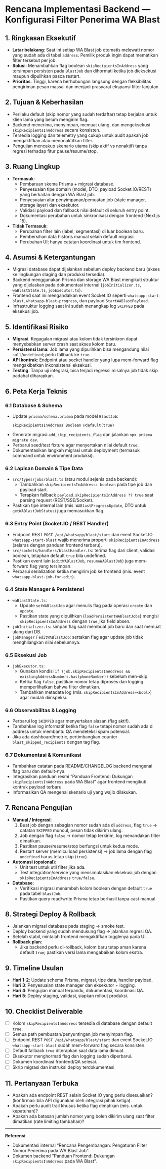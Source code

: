 # Rencana Implementasi Backend — Konfigurasi Filter Penerima WA Blast

## 1. Ringkasan Eksekutif
- **Latar belakang**: Saat ini setiap WA Blast job otomatis melewati nomor yang sudah ada di tabel `address`. Pemilik produk ingin dapat mematikan filter tersebut per job.
- **Solusi**: Menambahkan flag boolean `skipRecipientsInAddress` yang tersimpan persisten pada `BlastJob` dan dihormati ketika job dieksekusi maupun dipulihkan pasca restart.
- **Prioritas**: Tinggi, karena berhubungan langsung dengan fleksibilitas pengiriman pesan massal dan menjadi prasyarat ekspansi filter lanjutan.

## 2. Tujuan & Keberhasilan
- Perilaku default (skip nomor yang sudah terdaftar) tetap berjalan untuk klien lama yang belum mengirim flag.
- Backend menerima, menyimpan, memuat ulang, dan mengeksekusi `skipRecipientsInAddress` secara konsisten.
- Tersedia logging dan telemetry yang cukup untuk audit apakah job mengaktifkan atau menonaktifkan filter.
- Pengujian mencakup skenario utama (skip aktif vs nonaktif) tanpa regresi terhadap fitur pause/resume/stop.

## 3. Ruang Lingkup
- **Termasuk**:
  - Pembaruan skema Prisma + migrasi database.
  - Penyesuaian tipe domain (model, DTO, payload Socket.IO/REST) yang berkaitan dengan WA Blast job.
  - Penyesuaian alur penyimpanan/pemuatan job (state manager, storage layer) dan eksekutor.
  - Validasi payload dan fallback nilai default di seluruh entry point.
  - Dokumentasi perubahan untuk sinkronisasi dengan frontend (Next.js 15).
- **Tidak Termasuk**:
  - Perubahan filter lain (label, segmentasi) di luar boolean baru.
  - Pembersihan data historis manual selain default migrasi.
  - Perubahan UI; hanya catatan koordinasi untuk tim frontend.

## 4. Asumsi & Ketergantungan
- Migrasi database dapat dijalankan sebelum deploy backend baru (akses ke lingkungan staging dan produksi tersedia).
- Backend menggunakan Prisma dan storage WA Blast mengikuti struktur yang dijelaskan pada dokumentasi internal (`jobInitializer.ts`, `waBlastState.ts`, `jobExecutor.ts`).
- Frontend saat ini mengandalkan event Socket.IO seperti `whatsapp-start-blast`, `whatsapp-blast-progress`, dan payload `StartWABlastPayload`.
- Infrastruktur logging saat ini sudah menangkap log `SKIPPED` pada eksekusi job.

## 5. Identifikasi Risiko
- **Migrasi**: Kegagalan migrasi atau kolom tidak tersinkron dapat menyebabkan server crash saat akses kolom baru.
- **Persistensi lama**: Job lama yang dipulihkan bisa mengandung nilai `null`/`undefined`; perlu fallback ke `true`.
- **API kontrak**: Endpoint atau socket handler yang lupa mem-forward flag mengakibatkan inkonsistensi eksekusi.
- **Testing**: Tanpa uji integrasi, bisa terjadi regressi misalnya job tidak skip padahal diharapkan.

## 6. Peta Kerja Teknis

### 6.1 Database & Schema
- Update `prisma/schema.prisma` pada model `BlastJob`:
  ```prisma
  skipRecipientsInAddress Boolean @default(true)
  ```
- Generate migrasi `add_skip_recipients_flag` dan jalankan `npx prisma migrate dev`.
- Perbarui seed/test fixture agar menyertakan nilai default `true`.
- Dokumentasikan langkah migrasi untuk deployment (termasuk command untuk environment produksi).

### 6.2 Lapisan Domain & Tipe Data
- `src/types/jobs/blast.ts` (atau modul sejenis pada backend):
  - Tambahkan `skipRecipientsInAddress: boolean` pada tipe job dan payload start.
  - Terapkan fallback `payload.skipRecipientsInAddress ?? true` saat parsing request (REST/SSE/Socket).
- Pastikan tipe internal lain (mis. `WABlastProgressUpdate`, DTO untuk `getWABlastJobStatus`) juga memasukkan flag.

### 6.3 Entry Point (Socket.IO / REST Handler)
- Endpoint REST `POST /api/whatsapp/blast/start` dan event Socket.IO `whatsapp-start-blast` wajib menerima properti `skipRecipientsInAddress` (selaras dengan panduan frontend terbaru).
- `src/sockets/handlers/blastHandler.ts`: terima flag dari client, validasi boolean, tetapkan default `true` bila undefined.
- Pastikan event lain (`editWABlastJob`, `resumeWABlastJob`) juga mem-forward flag yang tersimpan.
- Perbarui serialization ketika mengirim job ke frontend (mis. event `whatsapp-blast-job-for-edit`).

### 6.4 State Manager & Persistensi
- `waBlastState.ts`:
  - Update `setWABlastJob` agar menulis flag pada operasi `create` dan `update`.
  - Pastikan state yang dipulihkan (`loadPersistentWABlastJobs`) mengisi `skipRecipientsInAddress` dengan `true` jika field absen.
- `jobInitializer.ts`: simpan flag saat membuat job baru dan saat memuat ulang dari DB.
- `jobManager` / `editWABlastJob`: sertakan flag agar update job tidak menghilangkan nilai sebelumnya.

### 6.5 Eksekusi Job
- `jobExecutor.ts`:
  - Gunakan kondisi `if (job.skipRecipientsInAddress && existingAddressNumbers.has(phoneNumber))` sebelum men-skip.
  - Ketika flag `false`, pastikan nomor tetap diproses dan logging memperlihatkan bahwa filter dimatikan.
  - Tambahkan metadata log (mis. `skipRecipientsInAddress=<bool>`) agar mudah diinspeksi.

### 6.6 Observabilitas & Logging
- Perbarui log `SKIPPED` agar menyertakan alasan (flag aktif).
- Tambahkan log informatif ketika flag `false` tetapi nomor sudah ada di address untuk membantu QA mendeteksi spam potensial.
- Jika ada dashboard/metric, pertimbangkan counter `blast_skipped_recipients` dengan tag flag.

### 6.7 Dokumentasi & Komunikasi
- Tambahkan catatan pada README/CHANGELOG backend mengenai flag baru dan default-nya.
- Integrasikan panduan resmi “Panduan Frontend: Dukungan `skipRecipientsInAddress` pada WA Blast” agar frontend mengikuti kontrak payload terbaru.
- Informasikan QA mengenai skenario uji yang wajib dilakukan.

## 7. Rencana Pengujian
- **Manual / Integrasi**:
  1. Buat job dengan sebagian nomor sudah ada di `address`, flag `true` → catatan `SKIPPED` muncul, pesan tidak dikirim ulang.
  2. Job dengan flag `false` → nomor tetap terkirim, log menandakan filter dimatikan.
  3. Pastikan pause/resume/stop berfungsi untuk kedua mode.
  4. Restart server (memicu load persistensi) → job lama dengan flag `undefined` harus tetap skip (`true`).
- **Automasi (opsional)**:
  - Unit test untuk util filter jika ada.
  - Test integration/service yang mensimulasikan eksekusi job dengan `skipRecipientsInAddress` `true/false`.
- **Database**:
  - Verifikasi migrasi menambah kolom boolean dengan default `true` pada tabel `blastJob`.
  - Pastikan query read/write Prisma tetap berhasil tanpa cast manual.

## 8. Strategi Deploy & Rollback
- Jalankan migrasi database pada staging → smoke test.
- Deploy backend yang sudah mendukung flag → jalankan regresi QA.
- Setelah stabil, mintalah frontend mengaktifkan togglenya pada UI.
- **Rollback plan**:
  - Jika backend perlu di-rollback, kolom baru tetap aman karena default `true`; pastikan versi lama mengabaikan kolom ekstra.

## 9. Timeline Usulan
- **Hari 1-2**: Update schema Prisma, migrasi, tipe data, handler payload.
- **Hari 3**: Penyesuaian state manager dan eksekutor + logging.
- **Hari 4**: Pengujian manual terpandu, dokumentasi, koordinasi QA.
- **Hari 5**: Deploy staging, validasi, siapkan rollout produksi.

## 10. Checklist Deliverable
- [ ] Kolom `skipRecipientsInAddress` tersedia di database dengan default `true`.
- [ ] Semua path pembuatan/penyuntingan job menyimpan flag.
- [ ] Endpoint REST `POST /api/whatsapp/blast/start` dan event Socket.IO `whatsapp-start-blast` sudah mem-forward flag secara konsisten.
- [ ] Default fallback `true` diterapkan saat data lama dimuat.
- [ ] Eksekutor menghormati flag dan logging sudah diperbarui.
- [ ] Dokumen koordinasi frontend/QA selesai.
- [ ] Skrip migrasi dan instruksi deploy terdokumentasi.

## 11. Pertanyaan Terbuka
- Apakah ada endpoint REST selain Socket.IO yang perlu disesuaikan? (konfirmasi bila API digunakan oleh integrasi pihak ketiga).
- Apakah perlu audit trail khusus ketika flag dimatikan (mis. untuk kepatuhan)?
- Apakah ada batasan jumlah nomor yang boleh dikirim ulang saat filter dimatikan (rate limiting tambahan)?

---

**Referensi**:
- Dokumentasi internal “Rencana Pengembangan: Pengaturan Filter Nomor Penerima pada WA Blast Job”.
- Dokumen backend “Panduan Frontend: Dukungan `skipRecipientsInAddress` pada WA Blast”.
